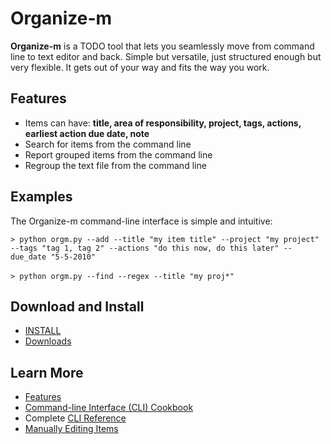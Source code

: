 Organize-m
==========
__Organize-m__ is a TODO tool that lets you seamlessly move from command line to text editor and back.  Simple but versatile, just structured enough but very flexible.  It gets out of your way and fits the way you work.

Features
--------
* Items can have: **title, area of responsibility, project, tags, actions, earliest action due date, note**
* Search for items from the command line
* Report grouped items from the command line
* Regroup the text file from the command line

Examples
--------
The Organize-m command-line interface is simple and intuitive:

`> python orgm.py --add --title "my item title" --project "my project" --tags "tag 1, tag 2" --actions "do this now, do this later" --due_date "5-5-2010"`
<br/><br/>
`> python orgm.py --find --regex --title "my proj*"`

Download and Install
--------------------
* [INSTALL](http://github.com/marksweiss/organize-m)
* [Downloads](http://github.com/marksweiss/organize-m/downloads)

Learn More
----------
* [Features](http://wiki.github.com/marksweiss/organize-m/features)
* [Command-line Interface (CLI) Cookbook](http://wiki.github.com/marksweiss/organize-m/command-line-interface-cookbook)
* Complete [CLI Reference](http://wiki.github.com/marksweiss/organize-m/command-line-interface-reference)
* [Manually Editing Items](http://wiki.github.com/marksweiss/organize-m/manual-editing)
